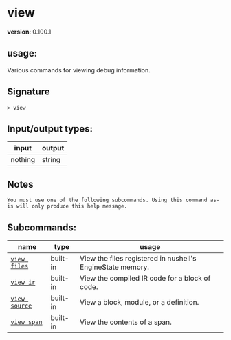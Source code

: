 # view

**version**: 0.100.1

## **usage**:

Various commands for viewing debug information.

## Signature

`> view `

## Input/output types:

| input   | output |
| ------- | ------ |
| nothing | string |

## Notes

```text
You must use one of the following subcommands. Using this command as-is will only produce this help message.
```

## Subcommands:

| name                                           | type     | usage                                                      |
| ---------------------------------------------- | -------- | ---------------------------------------------------------- |
| [`view files`](/commands/docs/view_files.md)   | built-in | View the files registered in nushell's EngineState memory. |
| [`view ir`](/commands/docs/view_ir.md)         | built-in | View the compiled IR code for a block of code.             |
| [`view source`](/commands/docs/view_source.md) | built-in | View a block, module, or a definition.                     |
| [`view span`](/commands/docs/view_span.md)     | built-in | View the contents of a span.                               |
